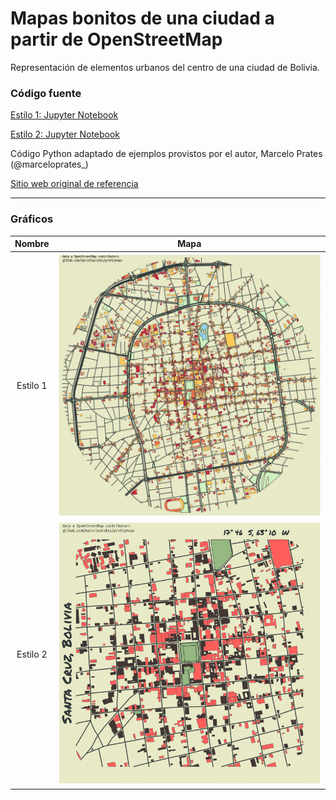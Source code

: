 # Mapas bonitos de una ciudad a partir de OpenStreetMap
Representación de elementos urbanos del centro de una ciudad de Bolivia.

### Código fuente

[Estilo 1: Jupyter Notebook](prettymaps_santacruz_estilo1.ipynb)

[Estilo 2: Jupyter Notebook](prettymaps_santacruz_estilo2.ipynb)


Código Python adaptado de ejemplos provistos por el autor, Marcelo Prates (@marceloprates_)

[Sitio web original de referencia](https://github.com/marceloprates/prettymaps)


---

### Gráficos

| Nombre             |  Mapa |
:-------------------------:|:-------------------------:
Estilo 1  |  ![](salida/santacruz_e1.png)
Estilo 2  |  ![](salida/santacruz_e2.png)
